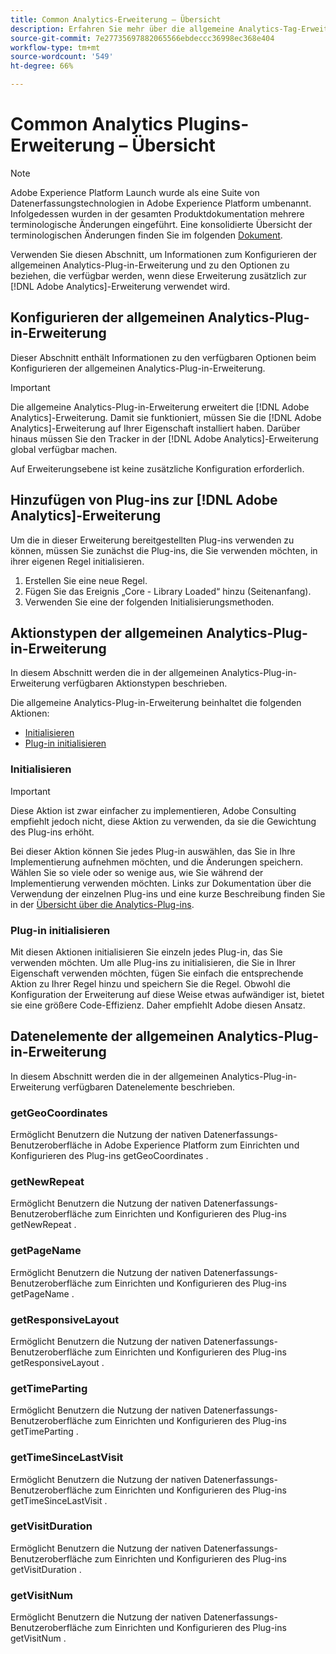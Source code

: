 ```yaml
---
title: Common Analytics-Erweiterung – Übersicht
description: Erfahren Sie mehr über die allgemeine Analytics-Tag-Erweiterung in Adobe Experience Platform.
source-git-commit: 7e27735697882065566ebdeccc36998ec368e404
workflow-type: tm+mt
source-wordcount: '549'
ht-degree: 66%

---
```


# Common Analytics Plugins-Erweiterung – Übersicht

>[!NOTE]
>
>Adobe Experience Platform Launch wurde als eine Suite von Datenerfassungstechnologien in Adobe Experience Platform umbenannt. Infolgedessen wurden in der gesamten Produktdokumentation mehrere terminologische Änderungen eingeführt. Eine konsolidierte Übersicht der terminologischen Änderungen finden Sie im folgenden [Dokument](../../../term-updates.md).

Verwenden Sie diesen Abschnitt, um Informationen zum Konfigurieren der allgemeinen Analytics-Plug-in-Erweiterung und zu den Optionen zu beziehen, die verfügbar werden, wenn diese Erweiterung zusätzlich zur [!DNL Adobe Analytics]-Erweiterung verwendet wird.

## Konfigurieren der allgemeinen Analytics-Plug-in-Erweiterung

Dieser Abschnitt enthält Informationen zu den verfügbaren Optionen beim Konfigurieren der allgemeinen Analytics-Plug-in-Erweiterung.

>[!IMPORTANT]
>
>Die allgemeine Analytics-Plug-in-Erweiterung erweitert die [!DNL Adobe Analytics]-Erweiterung. Damit sie funktioniert, müssen Sie die [!DNL Adobe Analytics]-Erweiterung auf Ihrer Eigenschaft installiert haben. Darüber hinaus müssen Sie den Tracker in der [!DNL Adobe Analytics]-Erweiterung global verfügbar machen.

Auf Erweiterungsebene ist keine zusätzliche Konfiguration erforderlich.

## Hinzufügen von Plug-ins zur [!DNL Adobe Analytics]-Erweiterung

Um die in dieser Erweiterung bereitgestellten Plug-ins verwenden zu können, müssen Sie zunächst die Plug-ins, die Sie verwenden möchten, in ihrer eigenen Regel initialisieren.

1. Erstellen Sie eine neue Regel.
1. Fügen Sie das Ereignis „Core - Library Loaded“ hinzu (Seitenanfang).
1. Verwenden Sie eine der folgenden Initialisierungsmethoden.

## Aktionstypen der allgemeinen Analytics-Plug-in-Erweiterung

In diesem Abschnitt werden die in der allgemeinen Analytics-Plug-in-Erweiterung verfügbaren Aktionstypen beschrieben.

Die allgemeine Analytics-Plug-in-Erweiterung beinhaltet die folgenden Aktionen:

* [Initialisieren](#initialize)
* [Plug-in initialisieren](#initialize-plugin)

### Initialisieren

>[!IMPORTANT]
>
>Diese Aktion ist zwar einfacher zu implementieren, Adobe Consulting empfiehlt jedoch nicht, diese Aktion zu verwenden, da sie die Gewichtung des Plug-ins erhöht.

Bei dieser Aktion können Sie jedes Plug-in auswählen, das Sie in Ihre Implementierung aufnehmen möchten, und die Änderungen speichern. Wählen Sie so viele oder so wenige aus, wie Sie während der Implementierung verwenden möchten. Links zur Dokumentation über die Verwendung der einzelnen Plug-ins und eine kurze Beschreibung finden Sie in der [Übersicht über die Analytics-Plug-ins](https://experienceleague.adobe.com/docs/analytics/implementation/vars/plugins/impl-plugins.html?lang=de).

### Plug-in initialisieren

Mit diesen Aktionen initialisieren Sie einzeln jedes Plug-in, das Sie verwenden möchten. Um alle Plug-ins zu initialisieren, die Sie in Ihrer Eigenschaft verwenden möchten, fügen Sie einfach die entsprechende Aktion zu Ihrer Regel hinzu und speichern Sie die Regel. Obwohl die Konfiguration der Erweiterung auf diese Weise etwas aufwändiger ist, bietet sie eine größere Code-Effizienz. Daher empfiehlt Adobe diesen Ansatz.

## Datenelemente der allgemeinen Analytics-Plug-in-Erweiterung

In diesem Abschnitt werden die in der allgemeinen Analytics-Plug-in-Erweiterung verfügbaren Datenelemente beschrieben.

### getGeoCoordinates

Ermöglicht Benutzern die Nutzung der nativen Datenerfassungs-Benutzeroberfläche in Adobe Experience Platform zum Einrichten und Konfigurieren des Plug-ins getGeoCoordinates .

### getNewRepeat

Ermöglicht Benutzern die Nutzung der nativen Datenerfassungs-Benutzeroberfläche zum Einrichten und Konfigurieren des Plug-ins getNewRepeat .

### getPageName

Ermöglicht Benutzern die Nutzung der nativen Datenerfassungs-Benutzeroberfläche zum Einrichten und Konfigurieren des Plug-ins getPageName .

### getResponsiveLayout

Ermöglicht Benutzern die Nutzung der nativen Datenerfassungs-Benutzeroberfläche zum Einrichten und Konfigurieren des Plug-ins getResponsiveLayout .

### getTimeParting

Ermöglicht Benutzern die Nutzung der nativen Datenerfassungs-Benutzeroberfläche zum Einrichten und Konfigurieren des Plug-ins getTimeParting .

### getTimeSinceLastVisit

Ermöglicht Benutzern die Nutzung der nativen Datenerfassungs-Benutzeroberfläche zum Einrichten und Konfigurieren des Plug-ins getTimeSinceLastVisit .

### getVisitDuration

Ermöglicht Benutzern die Nutzung der nativen Datenerfassungs-Benutzeroberfläche zum Einrichten und Konfigurieren des Plug-ins getVisitDuration .

### getVisitNum

Ermöglicht Benutzern die Nutzung der nativen Datenerfassungs-Benutzeroberfläche zum Einrichten und Konfigurieren des Plug-ins getVisitNum .
